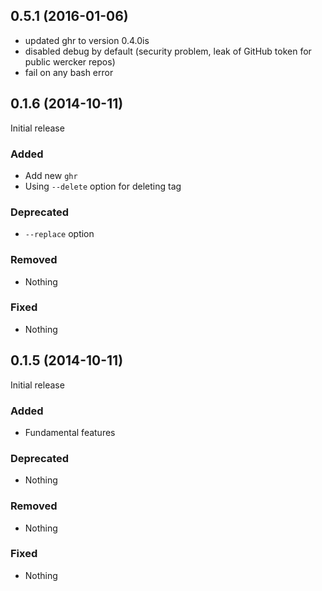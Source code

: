 ## 0.5.1 (2016-01-06)

- updated ghr to version 0.4.0is
- disabled debug by default (security problem, leak of GitHub token for public wercker repos)
- fail on any bash error

## 0.1.6 (2014-10-11)

Initial release

### Added

- Add new `ghr`
- Using `--delete` option for deleting tag

### Deprecated

- `--replace` option

### Removed

- Nothing

### Fixed

- Nothing


## 0.1.5 (2014-10-11)

Initial release

### Added

- Fundamental features

### Deprecated

- Nothing

### Removed

- Nothing

### Fixed

- Nothing


